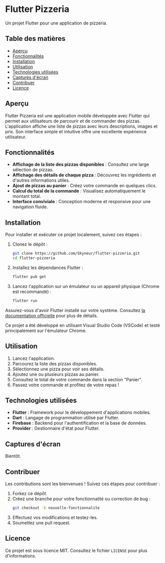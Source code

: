 # Flutter Pizzeria

Un projet Flutter pour une application de pizzeria.

## Table des matières

- [Aperçu](#aperçu)
- [Fonctionnalités](#fonctionnalités)
- [Installation](#installation)
- [Utilisation](#utilisation)
- [Technologies utilisées](#technologies-utilisées)
- [Captures d'écran](#captures-décran)
- [Contribuer](#contribuer)
- [Licence](#licence)

## Aperçu

Flutter Pizzeria est une application mobile développée avec Flutter qui permet aux utilisateurs de parcourir et de commander des pizzas. L'application affiche une liste de pizzas avec leurs descriptions, images et prix. Son interface simple et intuitive offre une excellente expérience utilisateur.

## Fonctionnalités

- **Affichage de la liste des pizzas disponibles** : Consultez une large sélection de pizzas.
- **Affichage des détails de chaque pizza** : Découvrez les ingrédients et d'autres informations utiles.
- **Ajout de pizzas au panier** : Créez votre commande en quelques clics.
- **Calcul du total de la commande** : Visualisez automatiquement le montant total.
- **Interface conviviale** : Conception moderne et responsive pour une navigation fluide.

## Installation

Pour installer et exécuter ce projet localement, suivez ces étapes :

1. Clonez le dépôt :
   ```bash
   git clone https://github.com/Skyneur/flutter-pizzeria.git
   cd flutter-pizzeria
   ```

2. Installez les dépendances Flutter :
   ```bash
   flutter pub get
   ```

3. Lancez l'application sur un émulateur ou un appareil physique (Chrome est recommandé) :
   ```bash
   flutter run
   ```

Assurez-vous d'avoir Flutter installé sur votre système. Consultez [la documentation officielle](https://flutter.dev/docs/get-started/install) pour plus de détails.

Ce projet a été développé en utilisant Visual Studio Code (VSCode) et testé principalement sur l'émulateur Chrome.

## Utilisation

1. Lancez l'application.
2. Parcourez la liste des pizzas disponibles.
3. Sélectionnez une pizza pour voir ses détails.
4. Ajoutez une ou plusieurs pizzas au panier.
5. Consultez le total de votre commande dans la section "Panier".
6. Passez votre commande et profitez de votre repas !

## Technologies utilisées

- **Flutter** : Framework pour le développement d'applications mobiles.
- **Dart** : Langage de programmation utilisé par Flutter.
- **Firebase** : Backend pour l'authentification et la base de données.
- **Provider** : Gestionnaire d'état pour Flutter.

## Captures d'écran

Bientôt.

## Contribuer

Les contributions sont les bienvenues ! Suivez ces étapes pour contribuer :

1. Forkez ce dépôt.
2. Créez une branche pour votre fonctionnalité ou correction de bug :
   ```bash
   git checkout -b nouvelle-fonctionnalite
   ```
3. Effectuez vos modifications et testez-les.
4. Soumettez une pull request.

## Licence

Ce projet est sous licence MIT. Consultez le fichier `LICENSE` pour plus d'informations.